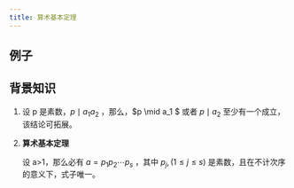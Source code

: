 ```yaml
---
title: 算术基本定理
---
```


## 例子

## 背景知识

1. 设 p 是素数，$p \mid a_1a_2$ ，那么，$p \mid a_1 $ 或者 $p\mid a_2$ 至少有一个成立，该结论可拓展。

2. **算术基本定理**

   设 a>1，那么必有 $a=p_1p_2\cdots p_s$ ，其中 $p_j, (1 \le j \le s)$ 是素数，且在不计次序的意义下，式子唯一。 

